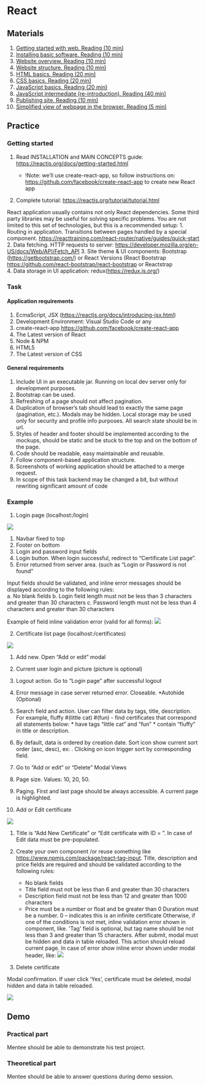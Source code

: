 # React

## Materials

1. [Getting started with web. Reading (10 min)](https://developer.mozilla.org/en-US/docs/Learn/Getting_started_with_the_web) 
2. [Installing basic software. Reading (10 min)](https://developer.mozilla.org/en-US/docs/Learn/Getting_started_with_the_web/Installing_basic_software) 
3. [Website overview. Reading (10 min)](https://developer.mozilla.org/en-US/docs/Learn/Getting_started_with_the_web/What_will_your_website_look_like)
4. [Website structure. Reading (10 min)](https://developer.mozilla.org/en-US/docs/Learn/Getting_started_with_the_web/Dealing_with_files)
5. [HTML basics. Reading (20 min)](https://developer.mozilla.org/en-US/docs/Learn/Getting_started_with_the_web/HTML_basics)
6. [CSS basics. Reading (20 min)](https://developer.mozilla.org/en-US/docs/Learn/Getting_started_with_the_web/CSS_basics)
7. [JavaScript basics. Reading (20 min)](https://developer.mozilla.org/en-US/docs/Learn/Getting_started_with_the_web/JavaScript_basics) 
8. [JavaScript intermediate (re-introduction). Reading (40 min)](https://developer.mozilla.org/en-US/docs/Web/JavaScript/A_re-introduction_to_JavaScript) 
9. [Publishing site. Reading (10 min)](https://developer.mozilla.org/en-US/docs/Learn/Getting_started_with_the_web/Publishing_your_website)
10. [Simplified view of webpage in the browser. Reading (5 min)](https://developer.mozilla.org/en-US/docs/Learn/Getting_started_with_the_web/How_the_Web_works)

## Practice

### Getting started

1. Read INSTALLATION and MAIN CONCEPTS guide: https://reactjs.org/docs/getting-started.html 
    
    * !Note: we’ll use create-react-app, so follow instructions on: https://github.com/facebook/create-react-app to create new React app 

2. Complete tutorial: https://reactjs.org/tutorial/tutorial.html 

React application usually contains not only React dependencies. Some third party libraries may be useful for solving specific problems. You are not limited to this set of technologies, but this is a recommended setup:
     1. Routing in application. Transitions between pages handled by a special component. https://reacttraining.com/react-router/native/guides/quick-start
     2. Data fetching. HTTP requests to server: https://developer.mozilla.org/en-US/docs/Web/API/Fetch_API
     3. Site theme & UI components: Bootstrap (https://getbootstrap.com/) or React Versions (React Bootstrap https://github.com/react-bootstrap/react-bootstrap or Reactstrap  
     4. Data storage in UI application: redux(https://redux.js.org/)

### Task
#### Application requirements

1. EcmaScript, JSX (https://reactjs.org/docs/introducing-jsx.html)
2. Development Environment: Visual Studio Code or any
3. create-react-app https://github.com/facebook/create-react-app
4. The Latest version of React 
5. Node & NPM
6. HTML5
7. The Latest version of CSS

#### General requirements

1. Include UI in an executable jar. Running on local dev server only for development purposes. 
2. Bootstrap can be used.
3. Refreshing of a page should not affect pagination.
4. Duplication of browser’s tab should lead to exactly the same page (pagination, etc.). Modals may be hidden. Local storage may be used only for security and profile info purposes. All search state should be in url. 
5. Styles of header and footer should be implemented according to the mockups, should be static and be stuck to the top and on the bottom of the page.
6. Code should be readable, easy maintainable and reusable. 
7. Follow component-based application structure.
8. Screenshots of working application should be attached to a merge request. 
9. In scope of this task backend may be changed a bit, but without rewriting significant amount of code 

### Example

1. Login page (localhost:<port>/login)

![](media/login_page.png)

1. Navbar fixed to top 
2. Footer on bottom 
3. Login and password input fields 
4. Login button. When login successful, redirect to “Certificate List page”. 
5. Error returned from server area. (such as “Login or Password is not found” 

Input fields should be validated, and inline error messages should be displayed according to the following rules:  
     a. No blank fields
     b. Login field length must not be less than 3 characters and greater than 30 characters 
     c. Password length must not be less than 4 characters and greater than 30 characters 

Example of field inline validation error (valid for all forms):
![](media/error_example_1.png)

2. Certificate list page (localhost:<port>/certificates)

![](media/list_page.png)

1. Add new. Open “Add or edit” modal 
2. Current user login and picture (picture is optional) 
3. Logout action. Go to “Login page” after successful logout 
4. Error message in case server returned error. Closeable. *Autohide (Optional)
5. Search field and action. User can filter data by tags, title, description.
For example, fluffy #(little cat) #(fun) - find certificates that correspond all statements below:
        * have tags “little cat” and “fun” 
        * contain “fluffy” in title or description.
6. By default, data is ordered by creation date. Sort icon show current sort order (asc, desc), ex: . Clicking on icon trigger sort by corresponding field.
7. Go to “Add or edit” or “Delete” Modal Views
8. Page size. Values: 10, 20, 50.
9. Paging. First and last page should be always accessible. A current page is highlighted.

3. Add or Edit certificate

![](media/add_edit_page.png)

1. Title is “Add New Certificate” or “Edit certificate with ID = <id>”. In case of Edit data must be pre-populated. 
2. Create your own component /or reuse something like https://www.npmjs.com/package/react-tag-input. Title, description and price fields are required and should be validated according to the following rules:  
     * No blank fields
     * Title field must not be less than 6 and greater than 30 characters
     * Description field must not be less than 12 and greater than 1000 characters
     * Price must be a number or float and be greater than 0
Duration must be a number. 0 – indicates this is an infinite certificate
Otherwise, if one of the conditions is not met, inline validation error shown in component, like. 'Tag' field is optional, but tag name should be not less than 3 and greater than 15 characters. After submit, modal must be hidden and data in table reloaded. This action should reload current page. In case of error show inline error shown under modal header, like:
![](media/error_example_2.png)

4. Delete certificate

Modal confirmation. If user click ‘Yes’, certificate must be deleted, modal hidden and data in table reloaded.

![](media/delete_page.png)

## Demo
### Practical part

Mentee should be able to demonstrate his test project.

### Theoretical part

Mentee should be able to answer questions during demo session.